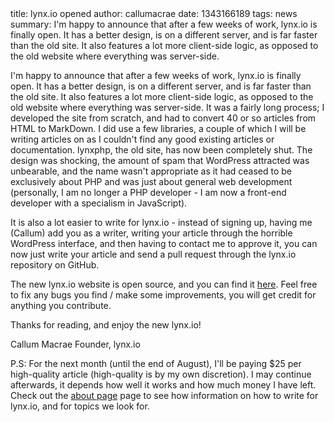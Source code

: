 <info>
title: lynx.io opened
author: callumacrae
date: 1343166189
tags: news
summary: I'm happy to announce that after a few weeks of work, lynx.io is finally open. It has a better design, is on a different server, and is far faster than the old site. It also features a lot more client-side logic, as opposed to the old website where everything was server-side.
</info>

I'm happy to announce that after a few weeks of work, lynx.io is finally open. It has a better design, is on a different server, and is far faster than the old site. It also features a lot more client-side logic, as opposed to the old website where everything was server-side. It was a fairly long process; I developed the site from scratch, and had to convert 40 or so articles from HTML to MarkDown. I did use a few libraries, a couple of which I will be writing articles on as I couldn't find any good existing articles or documentation. lynxphp, the old site, has now been completely shut. The design was shocking, the amount of spam that WordPress attracted was unbearable, and the name wasn't appropriate as it had ceased to be exclusively about PHP and was just about general web development (personally, I am no longer a PHP developer - I am now a front-end developer with a specialism in JavaScript).

It is also a lot easier to write for lynx.io - instead of signing up, having me (Callum) add you as a writer, writing your article through the horrible WordPress interface, and then having to contact me to approve it, you can now just write your article and send a pull request through the lynx.io repository on GitHub.

The new lynx.io website is open source, and you can find it [here](https://github.com/callumacrae/lynx.io/). Feel free to fix any bugs you find / make some improvements, you will get credit for anything you contribute.

Thanks for reading, and enjoy the new lynx.io!

Callum Macrae
Founder, lynx.io

P.S: For the next month (until the end of August), I'll be paying $25 per high-quality article (high-quality is by my own discretion). I may continue afterwards, it depends how well it works and how much money I have left. Check out the [about page](http://lynx.io/about) page to see how information on how to write for lynx.io, and for topics we look for.